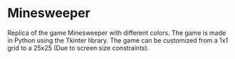 # Minesweeper
Replica of the game Minesweeper with different colors. The game is made in Python using the Tkinter library. The game can be customized from a 1x1 grid to a 25x25 (Due to screen size constraints). 
